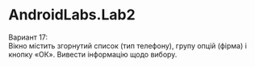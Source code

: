 # AndroidLabs.Lab2
Вариант 17:  
Вікно містить згорнутий список (тип телефону), групу опцій (фірма) і кнопку
«ОК». Вивести інформацію щодо вибору.
